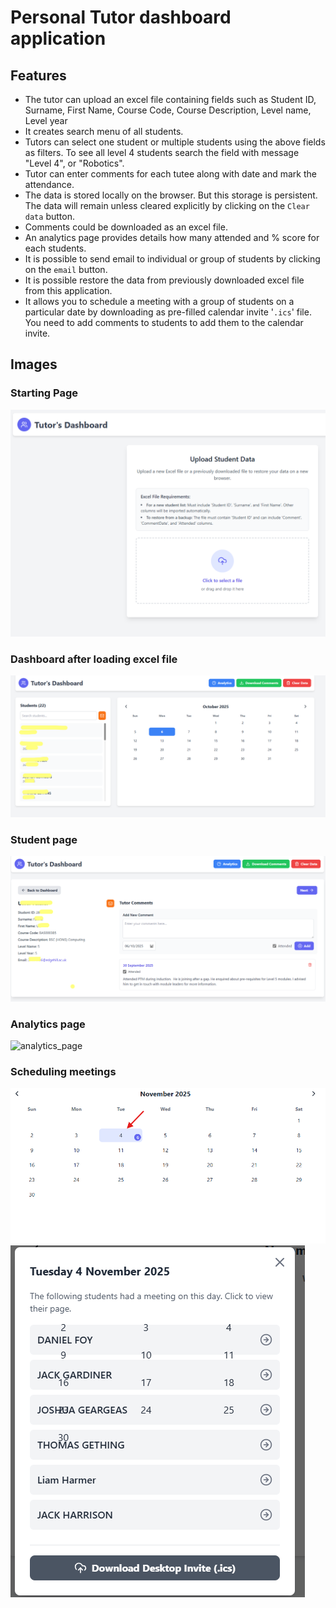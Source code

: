 # Personal Tutor dashboard application

## Features
- The tutor can upload an excel file containing fields such as Student ID, Surname, First Name, Course Code, Course Description, Level name, Level year
- It creates search menu of all students. 
- Tutors can select one student or multiple students using the above fields as filters. To see all level 4 students search the field with message "Level 4", or "Robotics". 
- Tutor can enter comments for each tutee along with date and mark the attendance. 
- The data is stored locally on the browser. But this storage is persistent. The data will remain unless cleared explicitly by clicking on the `Clear data` button. 
- Comments could be downloaded as an excel file. 
- An analytics page provides details how many attended and % score for each students.
- It is possible to send email to individual or group of students by clicking on the `email` button. 
- It is possible restore the data from previously downloaded excel file from this application.
- It allows you to schedule a meeting with a group of students on a particular date by downloading as pre-filled calendar invite '`.ics`' file.  You need to add comments to students to add them to the calendar invite.





## Images

### Starting Page
![starting_page](./images/start_page.png)

### Dashboard after loading excel file
![dashboard_after_loading](./images/dashboard_after_loading.png)

### Student page
![student_page](./images/student_page.png)

### Analytics page
![analytics_page](./images/analytics_page.png)

### Scheduling meetings
![calendar_event](./images/calendar_event.png)
![download_calendar_invite](./images/download_calendar_invite.png)